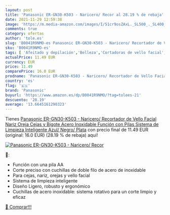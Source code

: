```yaml
---
layout: post
title: 'Panasonic ER-GN30-K503 - Naricero/ Recor al 28.19 % de rebaja'
date: 2021-11-29 12:59:38
image: 'https://m.media-amazon.com/images/I/51cr9osZAxL._SL500_._SL400_.jpg'
comments: true
category: ofertas
author: 'tole.es'
slug: 'B0041R9NMO-es Panasonic ER-GN30-K503 - Naricero/ Recortador de Vello...'
sku: 'B0041R9NMO-es'
tags: [ 'Afeitado y depilación','Belleza','Cortadoras de vello facial','Cortapelos, barberos y afeitadoras corporales','panasonic', ]
actualPrice: 11.49 EUR
currency: EUR
price: 11.49
comparePrice: 16.0 EUR
prodname: 'Panasonic ER-GN30-K503 - Naricero/ Recortador de Vello Facial  Nariz  Oreja  Cejas y Bigote  Acero Inoxidable  Función con Pilas  Sistema de Limpieza Inteligente  Azul/ Negro/ Plata'
country: 'es'
flag: '🇪🇸'
brand: 'Panasonic'
buyurl: 'https://www.amazon.es/dp/B0041R9NMO/?tag=tolees-21'
descuento: '28.19'
average: '13.6645161290323'
---
```


Tienes [Panasonic ER-GN30-K503 - Naricero/ Recortador de Vello Facial  Nariz  Oreja  Cejas y Bigote  Acero Inoxidable  Función con Pilas  Sistema de Limpieza Inteligente  Azul/ Negro/ Plata](https://www.amazon.es/dp/B0041R9NMO/?tag=tolees-21) con precio final de  11.49 EUR (original: 16.0 EUR) (28.19 %  de rebaja) aqui!

[![Panasonic ER-GN30-K503 - Naricero/ Recor](https://m.media-amazon.com/images/I/51cr9osZAxL._SL500_._SL400_.jpg)](https://www.amazon.es/dp/B0041R9NMO/?tag=tolees-21)

🔎:

- Función con una pila AA
- Corte preciso con cuchillas de doble filo de acero de inoxidable
- Para cejas, nariz, orejas y vello facial
- Sistema de limpieza inteligente
- Diseño Ligero, robusto y ergonómico
- Cuchillas de acero inoxidable: sistema rotativo para un corte limpio y eficaz

[🛒 Comprar!!!](https://www.amazon.es/dp/B0041R9NMO/?tag=tolees-21)
